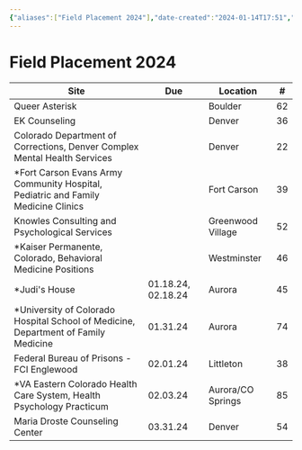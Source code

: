 ```yaml
---
{"aliases":["Field Placement 2024"],"date-created":"2024-01-14T17:51","date-modified":"2024-01-15T21:57","dg-publish":true,"title":"Field Placement 2024","permalink":"/spaces/school/projects/field-placement-2024/","dgPassFrontmatter":true}
---
```



# Field Placement 2024

| Site                                                                              | Due                | Location          | #   |
| --------------------------------------------------------------------------------- | ------------------ | ----------------- | --- |
| Queer Asterisk                                                                    |                    | Boulder           | 62  |
| EK Counseling                                                                     |                    | Denver            | 36  |
| Colorado Department of Corrections, Denver Complex Mental Health Services         |                    | Denver            | 22  |
| *Fort Carson Evans Army Community Hospital, Pediatric and Family Medicine Clinics  |                    | Fort Carson       | 39  |
| Knowles Consulting and Psychological Services                                     |                    | Greenwood Village | 52  |
| *Kaiser Permanente, Colorado, Behavioral Medicine Positions                        |                    | Westminster       | 46  |
| *Judi's House                                                                      | 01.18.24, 02.18.24 | Aurora            | 45  |
| *University of Colorado Hospital School of Medicine, Department of Family Medicine | 01.31.24           | Aurora            | 74  |
| Federal Bureau of Prisons - FCI Englewood                                         | 02.01.24           | Littleton         | 38  |
| *VA Eastern Colorado Health Care System, Health Psychology Practicum               | 02.03.24           | Aurora/CO Springs | 85  |
| Maria Droste Counseling Center                                                    | 03.31.24           | Denver            | 54  |
